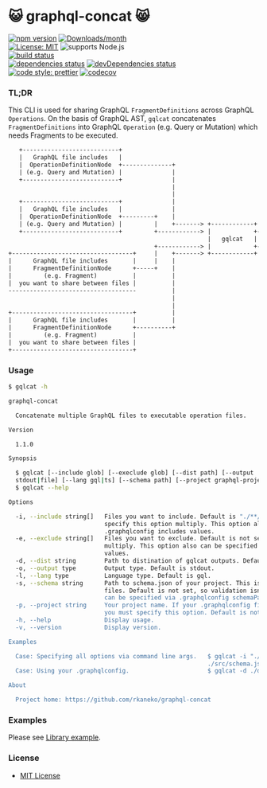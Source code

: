 :smiley_cat: graphql-concat :smile_cat:
===

[![npm version][npm-image]][npm-url]
[![Downloads/month][npm-donwload-image]][npm-trends-url]  
[![License: MIT][license]](https://opensource.org/licenses/MIT)
![supports Node.js][node-version]  
[![build status][circleci-image]][circleci-url]  
[![dependencies status][deps-image]][deps-url]
[![devDependencies status][dev-deps-image]][dev-deps-url]  
[![code style: prettier][prettier-image]][prettier-url]
[![codecov][coverage-image]][coverage-url]

### TL;DR

 This CLI is used for sharing GraphQL `FragmentDefinitions` across GraphQL `Operations`. On the basis of GraphQL AST, `gqlcat` concatenates `FragmentDefinitions` into GraphQL `Operation` (e.g. Query or Mutation) which needs Fragments to be executed.

```txt
   +---------------------------+
   |   GraphQL file includes   |
   |  OperationDefinitionNode  +--------------+
   | (e.g. Query and Mutation) |              |
   +---------------------------+              |
                                              |
                                              |
   +---------------------------+              |                                        +--------------------------------------+
   |   GraphQL file includes   |              |                                        |   Concatenated GraphQL DocumentNode  |
   |  OperationDefinitionNode  +---------+    |                              +-------> |    you can execute in your program   |
   | (e.g. Query and Mutation) |         |    +-------> +------------+       |         |  like graphiql or TypeScript program |
   +---------------------------+         +------------> |            +-------+         +--------------------------------------+
                                                        |   gqlcat   |
                                         +------------> |            +-------+         +--------------------------------------+
+----------------------------------+     |    +-------> +------------+       |         |   Concatenated GraphQL DocumentNode  |
|      GraphQL file includes       |     |    |                              +-------> |    you can execute in your program   |
|      FragmentDefinitionNode      +-----+    |                                        |  like graphiql or TypeScript program |
|         (e.g. Fragment)          |          |                                        +--------------------------------------+
|  you want to share between files |          |
------------------------------------          |
                                              |
                                              |
+----------------------------------+          |
|      GraphQL file includes       |          |
|      FragmentDefinitionNode      +----------+
|         (e.g. Fragment)          |
|  you want to share between files |
+----------------------------------+

```

### Usage

```bash
$ gqlcat -h

graphql-concat

  Concatenate multiple GraphQL files to executable operation files. 

Version

  1.1.0

Synopsis

  $ gqlcat [--include glob] [--execlude glob] [--dist path] [--output           
  stdout|file] [--lang gql|ts] [--schema path] [--project graphql-project-name] 
  $ gqlcat --help                                                               

Options

  -i, --include string[]   Files you want to include. Default is "./**/*.graphql" "./**/*.gql". You can  
                           specify this option multiply. This option also can be specified via           
                           .graphqlconfig includes values.                                               
  -e, --exclude string[]   Files you want to exclude. Default is not set. You can specify this option    
                           multiply. This option also can be specified via .graphqlconfig excludes       
                           values.                                                                       
  -d, --dist string        Path to distination of gqlcat outputs. Default is dist.                       
  -o, --output type        Output type. Default is stdout.                                               
  -l, --lang type          Language type. Default is gql.                                                
  -s, --schema string      Path to schema.json of your project. This is used for validating concatenated 
                           files. Default is not set, so validation isn't executed. This option also     
                           can be specified via .graphqlconfig schemaPath value.                         
  -p, --project string     Your project name. If your .graphqlconfig file has multiple project configs,  
                           you must specify this option. Default is not set.                             
  -h, --help               Display usage.                                                                
  -v, --version            Display version.

Examples

  Case: Specifying all options via command line args.   $ gqlcat -i "./src/**/*.graphql" -i "./src/**/*.gql" -e "./dist/**/*.graphql" -d ./dist -o file -l ts -s  
                                                        ./src/schema.json                                                                                         
  Case: Using your .graphqlconfig.                      $ gqlcat -d ./dist -o stdout -l gql -p github                                                             

About

  Project home: https://github.com/rkaneko/graphql-concat

```

### Examples

Please see [Library example](./examples/library).

### License

- [MIT License](./LICENSE)

[npm-image]: https://img.shields.io/npm/v/graphql-concat.svg
[npm-url]: https://www.npmjs.com/package/graphql-concat
[npm-donwload-image]: https://img.shields.io/npm/dm/graphql-concat.svg
[npm-trends-url]: http://www.npmtrends.com/graphql-concat
[circleci-image]: https://circleci.com/gh/rkaneko/graphql-concat.svg?style=shield
[circleci-url]: https://circleci.com/gh/rkaneko/graphql-concat
[deps-image]: https://david-dm.org/rkaneko/graphql-concat.svg
[deps-url]: https://david-dm.org/rkaneko/graphql-concat
[dev-deps-image]: https://david-dm.org/rkaneko/graphql-concat/dev-status.svg
[dev-deps-url]: https://david-dm.org/rkaneko/david#info=devDependencies
[node-version]: https://img.shields.io/badge/Node.js%20support-v8,v10,v12-brightgreen.svg
[coverage-image]: https://codecov.io/gh/rkaneko/graphql-concat/branch/master/graph/badge.svg
[coverage-url]: https://codecov.io/gh/rkaneko/graphql-concat
[license]: https://img.shields.io/npm/l/graphql-concat.svg

[prettier-image]: https://img.shields.io/badge/code_style-prettier-ff69b4.svg?style=shield
[prettier-url]: https://github.com/prettier/prettier
